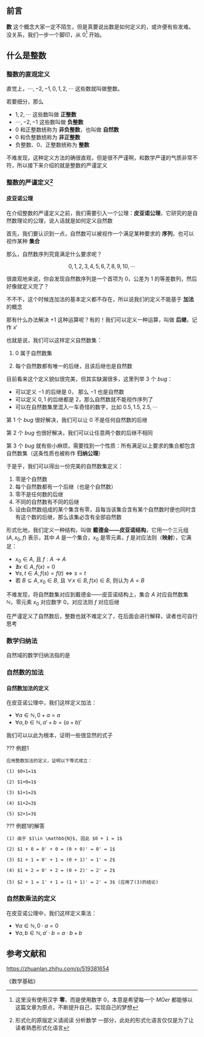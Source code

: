 ## 前言

**数** 这个概念大家一定不陌生，但是真要说出数是如何定义的，或许便有些发难。没关系，我们一步一个脚印，从 $0$[^1] 开始。

## 什么是整数

### 整数的直观定义

直觉上，$\cdots , -2, -1, 0, 1, 2, \cdots$ 这些数就叫做整数。

若要细分，那么

- $1, 2, \cdots$ 这些数叫做 **正整数**
- $\cdots, -2, -1$ 这些数叫做 **负整数**
- $0$ 和正整数统称为 **非负整数**，也叫做 **自然数**
- $0$ 和负整数统称为 **非正整数**
- 负整数、$0$、正整数统称为 **整数**

不难发现，这种定义方法的确很直观，但是很不严谨啊，和数学严谨的气质非常不符，所以接下来介绍的就是整数的严谨定义

### 整数的严谨定义[^2]

#### 皮亚诺公理

在介绍整数的严谨定义之前，我们需要引入一个公理：**皮亚诺公理**，它研究的是自然数理论的公理，说人话就是如何定义自然数

首先，我们要认识到一点，自然数可以被视作一个满足某种要求的 **序列**，也可以视作某种 **集合**

那么，自然数序列究竟满足什么要求呢？

$$0, 1, 2, 3, 4, 5, 6, 7, 8, 9, 10, \cdots$$

很直观地来说，你会发现自然数序列是一个首项为 $0$，公差为 $1$ 的等差数列，然后好像就定义完了？

不不不，这个时候连加法的基本定义都不存在，所以说我们的定义不能基于 **加法** 的概念

那有什么办法解决 $+1$ 这种运算呢？有的！我们可以定义一种运算，叫做 **后继**，记作 $x'$

也就是说，我们可以这样定义自然数集：

1. $0$ 属于自然数集

2. 每个自然数都有唯一的后继，且该后继也是自然数

目前看来这个定义貌似很完美，但其实缺漏很多，这里列举 $3$ 个 $\textit{bug}$：

- 可以定义 $-1$ 的后继是 $0$， 那么 $-1$ 也是自然数
- 可以定义 $0, 1$ 的后继都是 $2$，那么自然数就不能视作序列了
- 可以在自然数集里混入一车奇怪的数字，比如 $0.5, 1.5, 2.5, \cdots$
  
第 $1$ 个 $\textit{bug}$ 很好解决，我们可以让 $0$ 不是任何自然数的后继

第 $2$ 个 $\textit{bug}$ 也很好解决，我们可以让任意两个数的后继不相同

第 $3$ 个 $\textit{bug}$ 就有些小麻烦，需要找到一个性质：所有满足以上要求的集合都包含自然数集（这条性质也被称作 **归纳公理**）

于是乎，我们可以得出一份完美的自然数集定义：

1. 零是个自然数
2. 每个自然数都有一个后继（也是个自然数）
3. 零不是任何数的后继
4. 不同的自然数有不同的后继
5. 设由自然数组成的某个集含有零，且每当该集合含有某个自然数时便也同时含有这个数的后继，那么该集必含有全部自然数

形式化地，我们定义一种结构，叫做 **戴德金——皮亚诺结构**，它用一个三元组 $(A, x_0, f)$ 表示，其中 $A$ 是一个集合，$x_0$ 是零元素，$f$ 是对应法则（**映射**），它满足：

- $x_0 \in A,$ 且 $f: A \rightarrow A$
- $\nexists x \in A, f(x) = 0$
- $\forall s, t\in A, f(s) = f(t) \Leftrightarrow s = t$
- 若 $B \subseteq A, x_0 \in B,$ 且 $\forall x \in B, f(x) \in B,$ 则认为 $A=B$

不难发现，将自然数集对应到戴德金——皮亚诺结构上，集合 $A$ 对应自然数集 $\mathbb{N}$，零元素 $x_0$ 对应数字 $0$，对应法则 $f$ 对应后继

在严谨定义了自然数后，整数也就不难定义了，在后面会进行解释，读者也可自行思考

### 数学归纳法

自然域的数学归纳法指的是

### 自然数的加法

#### 自然数加法的定义

在皮亚诺公理中，我们这样定义加法：

- $\forall a \in \mathbb{N}, 0 + a = a$
- $\forall a, b \in \mathbb{N}, a' + b = (a + b)'$

我们可以以此为根本，证明一些很显然的式子

??? 例题1

    应用整数加法的定义，证明以下等式成立：

    (1) $0+1=1$

    (2) $1+0=1$

    (3) $1+1=2$

    (4) $1+2=3$

    (5) $2+1=3$

??? 例题1的解答

    (1) 由于 $1\in \mathbb{N}$, 因此 $0 + 1 = 1$

    (2) $1 + 0 = 0' + 0 = (0 + 0)' = 0' = 1$

    (3) $1 + 1 = 0' + 1 = (0 + 1)' = 1' = 2$

    (4) $1 + 2 = 0' + 2 = (0 + 2)' = 2' = 2$

    (5) $2 + 1 = 1' + 1 = (1 + 1)' = 2' = 3$ (应用了(3)的结论)

### 自然数乘法的定义

在皮亚诺公理中，我们这样定义乘法：

- $\forall a \in \mathbb{N}, 0 \cdot a = 0$
- $\forall a, b \in \mathbb{N}, a' \cdot b = a \cdot b + b$

## 参考文献和

https://zhuanlan.zhihu.com/p/519381654

《数学基础》

[^1]: 这里没有使用汉字 **零**，而是使用数字 $0$，本意是希望每一个 $\textit{MOer}$ 都能够以这篇文章为原点，不断提升自己，实现自己的梦想

[^2]: 形式化的原版定义请阅读 分析数学 一部分，此处的形式化语言仅仅是为了让读者熟悉形式化语言